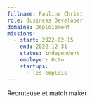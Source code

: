 ```yaml
---
fullname: Pauline Christ
role: Business Developer
domaine: Déploiement
missions:
  - start: 2022-02-15
    end: 2022-12-31
    status: independent
    employer: Octo
    startups:
      - les-emplois
---
```

Recruteuse et match maker